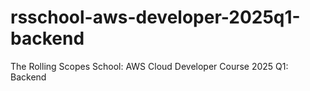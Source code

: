 # rsschool-aws-developer-2025q1-backend
The Rolling Scopes School: AWS Cloud Developer Course 2025 Q1: Backend
